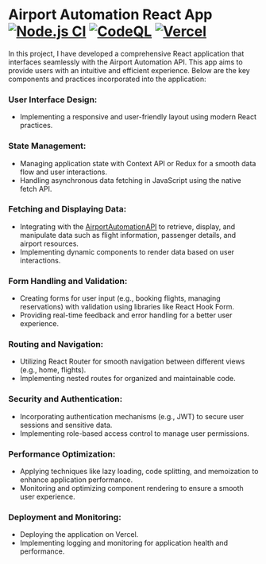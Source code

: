 # Airport Automation React App <br /> [![Node.js CI](https://github.com/crni99/AirportAutomationReact/actions/workflows/node.js.yml/badge.svg)](https://github.com/crni99/AirportAutomationReact/actions/workflows/node.js.yml) [![CodeQL](https://github.com/crni99/AirportAutomationReact/actions/workflows/github-code-scanning/codeql/badge.svg)](https://github.com/crni99/AirportAutomationReact/actions/workflows/github-code-scanning/codeql) [![Vercel](https://img.shields.io/badge/Vercel-Deploy-success?logo=vercel&logoColor=white)](https://airport-automation-react.vercel.app/)

In this project, I have developed a comprehensive React application that interfaces seamlessly with the Airport Automation API. This app aims to provide users with an intuitive and efficient experience. Below are the key components and practices incorporated into the application:

### User Interface Design:
- Implementing a responsive and user-friendly layout using modern React practices.

### State Management:
- Managing application state with Context API or Redux for a smooth data flow and user interactions.
- Handling asynchronous data fetching in JavaScript using the native fetch API.

### Fetching and Displaying Data:
- Integrating with the [AirportAutomationAPI](https://github.com/crni99/AirportAutomation) to retrieve, display, and manipulate data such as flight information, passenger details, and airport resources.
- Implementing dynamic components to render data based on user interactions.

### Form Handling and Validation:
- Creating forms for user input (e.g., booking flights, managing reservations) with validation using libraries like React Hook Form.
- Providing real-time feedback and error handling for a better user experience.

### Routing and Navigation:
- Utilizing React Router for smooth navigation between different views (e.g., home, flights).
- Implementing nested routes for organized and maintainable code.

### Security and Authentication:
- Incorporating authentication mechanisms (e.g., JWT) to secure user sessions and sensitive data.
- Implementing role-based access control to manage user permissions.

### Performance Optimization:
- Applying techniques like lazy loading, code splitting, and memoization to enhance application performance.
- Monitoring and optimizing component rendering to ensure a smooth user experience.

### Deployment and Monitoring:
- Deploying the application on Vercel.
- Implementing logging and monitoring for application health and performance.
